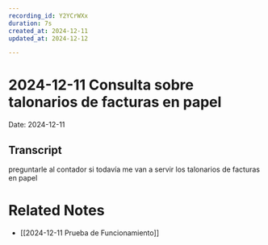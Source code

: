 ```yaml
---
recording_id: Y2YCrWXx
duration: 7s
created_at: 2024-12-11
updated_at: 2024-12-12

---
```

# 2024-12-11 Consulta sobre talonarios de facturas en papel

Date: 2024-12-11

## Transcript

preguntarle al contador si todavía me van a servir los talonarios de facturas en papel

# Related Notes

- [[2024-12-11 Prueba de Funcionamiento]]